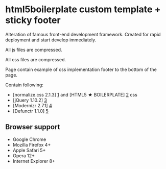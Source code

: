 
html5boilerplate custom template + sticky footer
================================================

Alteration of famous front-end development framework.
Created for rapid deployment and start develop immediately.

All js files are compressed.

All css files are compressed.

Page contain example of css implementation footer to the bottom of the page.

Contain following:

* [normalize.css 2.1.3] [1] and [HTML5 ★ BOILERPLATE] [2] css
* [jQuery 1.10.2] [3]
* [Modernizr 2.7.1] [4]
* [Defunctr 1.1.0] [5]

[1]: http://necolas.github.com/normalize.css/        "normalize.css"
[2]: http://html5boilerplate.com/        "HTML5 ★ BOILERPLATE"
[3]: http://jquery.com/  "jQuery"
[4]: http://modernizr.com/    "Modernizr"
[5]: https://github.com/victoriafrench/defunctr    "Defunctr"


## Browser support

* Google Chrome
* Mozilla Firefox 4+
* Apple Safari 5+
* Opera 12+
* Internet Explorer 8+